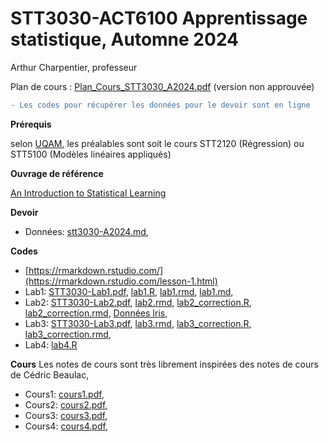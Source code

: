 # STT3030-ACT6100 Apprentissage statistique, Automne 2024

Arthur Charpentier, professeur

Plan de cours : [Plan_Cours_STT3030_A2024.pdf](/docs/Plan_Cours_STT3030_A2024.pdf) (version non approuvée)

```diff
- Les codes pour récupérer les données pour le devoir sont en ligne
```

**Prérequis**

selon [UQAM](https://etudier.uqam.ca/cours?sigle=STT3030), les préalables sont soit le cours STT2120 (Régression) ou STT5100 (Modèles linéaires appliqués)

**Ouvrage de référence**

[An Introduction to Statistical Learning](https://hastie.su.domains/ISLR2/ISLRv2_corrected_June_2023.pdf.download.html)

**Devoir**

* Données: [stt3030-A2024.md](/devoir/stt3030-A2024.md),

**Codes**
* [https://rmarkdown.rstudio.com/](https://rmarkdown.rstudio.com/lesson-1.html)
* Lab1: [STT3030-Lab1.pdf](/lab/STT3030-Lab1.pdf), [lab1.R](/lab/lab1.R), [lab1.rmd](/lab/lab1.rmd), [lab1.md](/lab/lab1.md),
* Lab2: [STT3030-Lab2.pdf](/lab/lab2_correction.pdf), [lab2.rmd](/lab/lab2.Rmd), [lab2_correction.R](/lab/lab2_correction.R), [lab2_correction.rmd](/lab/lab2_correction.rmd), [Données Iris](/lab/iris.zip),
* Lab3: [STT3030-Lab3.pdf](/lab/lab3_correction.pdf), [lab3.rmd](/lab/lab3.Rmd), [lab3_correction.R](/lab/lab3_correction.R), [lab3_correction.rmd](/lab/lab3_correction.Rmd),
* Lab4: [lab4.R](/lab/lab4.R)

**Cours**
Les notes de cours sont très librement inspirées des notes de cours de Cédric Beaulac,
* Cours1: [cours1.pdf](/docs/STT3030-1.pdf),
* Cours2: [cours2.pdf](/docs/STT3030-2.pdf),
* Cours3: [cours3.pdf](/docs/STT3030-3.pdf),
* Cours4: [cours4.pdf](/docs/STT3030-4.pdf),

